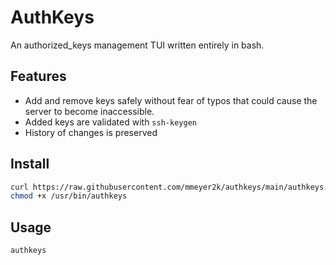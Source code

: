 # AuthKeys
An authorized_keys management TUI written entirely in bash.

## Features
- Add and remove keys safely without fear of typos that could cause the server to become inaccessible.
- Added keys are validated with `ssh-keygen`
- History of changes is preserved

## Install
```bash
curl https://raw.githubusercontent.com/mmeyer2k/authkeys/main/authkeys.sh > /usr/bin/authkeys
chmod +x /usr/bin/authkeys

```

## Usage
```bash
authkeys
```
